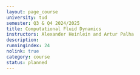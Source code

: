 ```yaml
---
layout: page_course
university: tud
semester: Q3 & Q4 2024/2025
title: Computational Fluid Dynamics
instructors: Alexander Heinlein and Artur Palha
description:
runningindex: 24
nolink: true
category: course
status: planned
---
```


